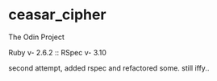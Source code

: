# ceasar_cipher
The Odin Project

Ruby v- 2.6.2 :: RSpec v- 3.10




second attempt, added rspec and refactored some. still iffy..
